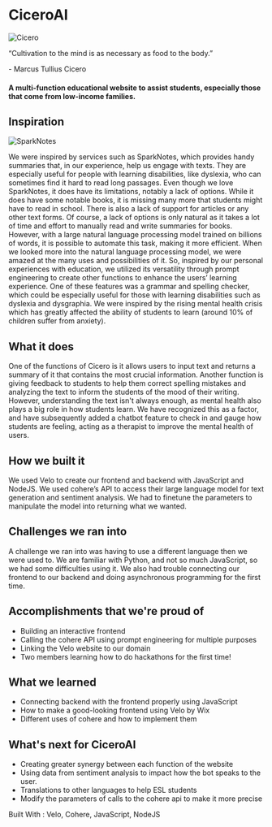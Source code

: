 # CiceroAI

![Cicero](https://upload.wikimedia.org/wikipedia/commons/thumb/8/8a/Bust_of_Cicero_%281st-cent._BC%29_-_Palazzo_Nuovo_-_Musei_Capitolini_-_Rome_2016.jpg/230px-Bust_of_Cicero_%281st-cent._BC%29_-_Palazzo_Nuovo_-_Musei_Capitolini_-_Rome_2016.jpg)

“Cultivation to the mind is as necessary as food to the body.”

\- Marcus Tullius Cicero

#### A multi-function educational website to assist students, especially those that come from low-income families.


## Inspiration
![SparkNotes](https://www.sparknotes.com/images/banner-homepage.svg)

We were inspired by services such as SparkNotes, which provides handy summaries that, in our experience, help us engage with texts. They are especially useful for people with learning disabilities, like dyslexia, who can sometimes find it hard to read long passages. Even though we love SparkNotes, it does have its limitations, notably a lack of options. While it does have some notable books, it is missing many more that students might have to read in school. There is also a lack of support for articles or any other text forms. Of course, a lack of options is only natural as it takes a lot of time and effort to manually read and write summaries for books. However, with a large natural language processing model trained on billions of words, it is possible to automate this task, making it more efficient. When we looked more into the natural language processing model, we were amazed at the many uses and possibilities of it. So, inspired by our personal experiences with education, we utilized its versatility through prompt engineering to create other functions to enhance the users’ learning experience. One of these features was a grammar and spelling checker, which could be especially useful for those with learning disabilities such as dyslexia and dysgraphia. We were inspired by the rising mental health crisis which has greatly affected the ability of students to learn (around 10% of children suffer from anxiety).
## What it does
One of the functions of Cicero is it allows users to input text and returns a summary of it that contains the most crucial information. Another function is giving feedback to students to help them correct spelling mistakes and analyzing the text to inform the students of the mood of their writing. However, understanding the text isn't always enough, as mental health also plays a big role in how students learn. We have recognized this as a factor, and have subsequently added a chatbot feature to check in and gauge how students are feeling, acting as a therapist to improve the mental health of users.
## How we built it
We used Velo to create our frontend and backend with JavaScript and NodeJS. We used cohere’s API to access their large language model for text generation and sentiment analysis. We had to finetune the parameters to manipulate the model into returning what we wanted.
## Challenges we ran into
A challenge we ran into was having to use a different language then we were used to. We are familiar with Python, and not so much JavaScript, so we had some difficulties using it. We also had trouble connecting our frontend to our backend and doing asynchronous programming for the first time.
## Accomplishments that we're proud of
- Building an interactive frontend 
- Calling the cohere API using prompt engineering for multiple purposes
- Linking the Velo website to our domain
- Two members learning how to do hackathons for the first time!
## What we learned
- Connecting backend with the frontend properly using JavaScript
- How to make a good-looking frontend using Velo by Wix
- Different uses of cohere and how to implement them
## What's next for CiceroAI
- Creating greater synergy between each function of the website
- Using data from sentiment analysis to impact how the bot speaks to the user.
- Translations to other languages to help ESL students
- Modify the parameters of calls to the cohere api to make it more precise


Built With : Velo, Cohere, JavaScript, NodeJS
